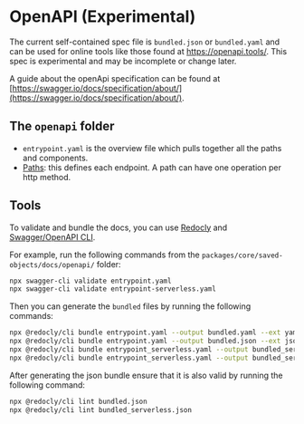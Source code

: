 # OpenAPI (Experimental)

The current self-contained spec file is `bundled.json` or `bundled.yaml` and can be used for online tools like those found at <https://openapi.tools/>.
This spec is experimental and may be incomplete or change later.

A guide about the openApi specification can be found at [https://swagger.io/docs/specification/about/](https://swagger.io/docs/specification/about/).

## The `openapi` folder

* `entrypoint.yaml` is the overview file which pulls together all the paths and components.
* [Paths](paths/README.md): this defines each endpoint.  A path can have one operation per http method.

## Tools

To validate and bundle the docs, you can use [Redocly](https://redocly.com/docs/cli/) and [Swagger/OpenAPI CLI](https://www.npmjs.com/package/swagger-cli).

For example, run the following commands from the `packages/core/saved-objects/docs/openapi/` folder:

```bash
npx swagger-cli validate entrypoint.yaml
npx swagger-cli validate entrypoint-serverless.yaml
```

Then you can generate the `bundled` files by running the following commands:

```bash
npx @redocly/cli bundle entrypoint.yaml --output bundled.yaml --ext yaml
npx @redocly/cli bundle entrypoint.yaml --output bundled.json --ext json
npx @redocly/cli bundle entrypoint_serverless.yaml --output bundled_serverless.yaml --ext yaml
npx @redocly/cli bundle entrypoint_serverless.yaml --output bundled_serverless.json --ext json
```

After generating the json bundle ensure that it is also valid by running the following command:

```bash
npx @redocly/cli lint bundled.json
npx @redocly/cli lint bundled_serverless.json
```
